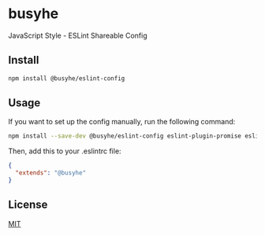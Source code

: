 # busyhe

JavaScript Style - ESLint Shareable Config

## Install

```bash
npm install @busyhe/eslint-config
```

## Usage

If you want to set up the config manually, run the following command:

```bash
npm install --save-dev @busyhe/eslint-config eslint-plugin-promise eslint-plugin-import eslint-plugin-n
```

Then, add this to your .eslintrc file:

```json
{
  "extends": "@busyhe"
}
```

## License

[MIT](https://opensource.org/licenses/MIT)
